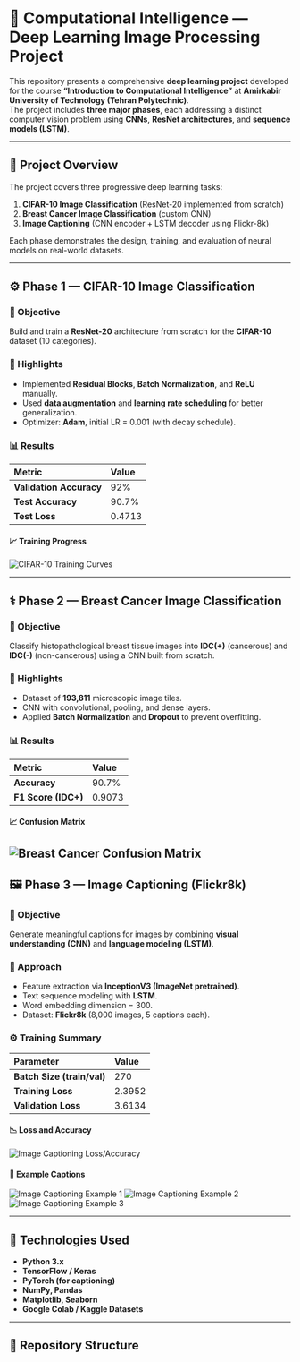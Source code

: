 # 🧠 Computational Intelligence — Deep Learning Image Processing Project

This repository presents a comprehensive **deep learning project** developed for the course **“Introduction to Computational Intelligence”** at **Amirkabir University of Technology (Tehran Polytechnic)**.  
The project includes **three major phases**, each addressing a distinct computer vision problem using **CNNs**, **ResNet architectures**, and **sequence models (LSTM)**.

---

## 📘 Project Overview

The project covers three progressive deep learning tasks:

1. **CIFAR-10 Image Classification** (ResNet-20 implemented from scratch)  
2. **Breast Cancer Image Classification** (custom CNN)  
3. **Image Captioning** (CNN encoder + LSTM decoder using Flickr-8k)

Each phase demonstrates the design, training, and evaluation of neural models on real-world datasets.

---

## ⚙️ Phase 1 — CIFAR-10 Image Classification

### 🎯 Objective
Build and train a **ResNet-20** architecture from scratch for the **CIFAR-10** dataset (10 categories).

### 🧠 Highlights
- Implemented **Residual Blocks**, **Batch Normalization**, and **ReLU** manually.  
- Used **data augmentation** and **learning rate scheduling** for better generalization.  
- Optimizer: **Adam**, initial LR = 0.001 (with decay schedule).

### 📊 Results

| Metric | Value |
|:-------|:------|
| **Validation Accuracy** | 92% |
| **Test Accuracy** | 90.7% |
| **Test Loss** | 0.4713 |

#### 📈 Training Progress
![CIFAR-10 Training Curves](docs/figures/cifar10_training.png)

---

## ⚕️ Phase 2 — Breast Cancer Image Classification

### 🎯 Objective
Classify histopathological breast tissue images into **IDC(+)** (cancerous) and **IDC(-)** (non-cancerous) using a CNN built from scratch.

### 🧠 Highlights
- Dataset of **193,811** microscopic image tiles.  
- CNN with convolutional, pooling, and dense layers.  
- Applied **Batch Normalization** and **Dropout** to prevent overfitting.

### 📊 Results

| Metric | Value |
|:-------|:------|
| **Accuracy** | 90.7% |
| **F1 Score (IDC+)** | 0.9073 |

#### 📈 Confusion Matrix
![Breast Cancer Confusion Matrix](docs/figures/breast_confusion_matrix.png)
---

## 🖼️ Phase 3 — Image Captioning (Flickr8k)

### 🎯 Objective
Generate meaningful captions for images by combining **visual understanding (CNN)** and **language modeling (LSTM)**.

### 🧠 Approach
- Feature extraction via **InceptionV3 (ImageNet pretrained)**.  
- Text sequence modeling with **LSTM**.  
- Word embedding dimension = 300.  
- Dataset: **Flickr8k** (8,000 images, 5 captions each).  

### ⚙️ Training Summary

| Parameter | Value |
|:-----------|:-------|
| **Batch Size (train/val)** | 270 |
| **Training Loss** | 2.3952 |
| **Validation Loss** | 3.6134 |

#### 📉 Loss and Accuracy
![Image Captioning Loss/Accuracy](docs/figures/loss_acc.png)


#### 🧩 Example Captions
![Image Captioning Example 1](docs/figures/image_caption_1.png)
![Image Captioning Example 2](docs/figures/image_caption_2.png)
![Image Captioning Example 3](docs/figures/image_caption_3.png)

---

## 🧠 Technologies Used

- **Python 3.x**  
- **TensorFlow / Keras**  
- **PyTorch (for captioning)**  
- **NumPy, Pandas**  
- **Matplotlib, Seaborn**  
- **Google Colab / Kaggle Datasets**

---

## 📂 Repository Structure

